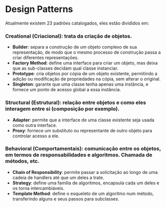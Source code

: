 # **Design Patterns**

Atualmente existem 23 padrões catalogados, eles estão divididos em:

### Creational (Criacional): trata da criação de objetos.
* **Builder**: separa a construção de um objeto complexo de sua representação, de modo que o mesmo processo de construção passa a criar diferentes representações.
* **Factory Method**: define uma interface para criar um objeto, mas deixa que as sub-classes decidam qual classe instanciar.
* **Prototype**: cria objetos por cópia de um objeto existente, permitindo a adição ou modificação de propriedades na cópia, sem alterar o original.
* **Singleton**: garante que uma classe tenha apenas uma instância, e fornece um ponto de acesso global a essa instância.
### Structural (Estrutural): relação entre objetos e como eles interagem entre si (composição por exemplo).
* **Adapter**: permite que a interface de uma classe existente seja usada como outra interface.
* **Proxy**: fornece um substituto ou representante de outro objeto para controlar acesso a ele. 
### Behavioral (Comportamentais): comunicação entre os objetos, em termos de responsabilidades e algoritmos. Chamada de métodos, etc. 
* **Chain of Responsibility**: permite passar a solicitação ao longo de uma cadeia de handlers até que um deles a trate.
* **Strategy**: define uma família de algoritmos, encapsula cada um deles e os torna intercambiáveis.
* **Template Method**: define o esqueleto de um algoritmo num método, transferindo alguns e seus passos para subclasses.